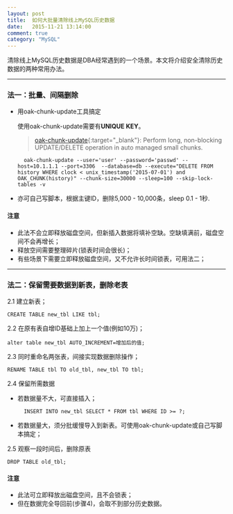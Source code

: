 ```yaml
---
layout: post
title:  如何大批量清除线上MySQL历史数据
date:   2015-11-21 13:14:00
comment: true
category: "MySQL"
---
```


清除线上MySQL历史数据是DBA经常遇到的一个场景。本文将介绍安全清除历史数据的两种常用办法。

---

### 法一：批量、间隔删除

* 用oak-chunk-update工具搞定

    使用oak-chunk-update需要有**UNIQUE KEY**。

    > [oak-chunk-update](https://openarkkit.googlecode.com/svn/trunk/openarkkit/doc/html/oak-chunk-update.html){:target="_blank"}: Perform long, non-blocking UPDATE/DELETE operation in auto managed small chunks.

        oak-chunk-update --user='user' --password='passwd' --host=10.1.1.1 --port=3306  --database=db --execute="DELETE FROM history WHERE clock < unix_timestamp('2015-07-01') and OAK_CHUNK(history)" --chunk-size=30000 --sleep=100 --skip-lock-tables -v


* 亦可自己写脚本，根据主键ID，删除5,000 - 10,000条，sleep 0.1 - 1秒.

#### 注意

* 此法不会立即释放磁盘空间，但新插入数据将填补空缺。空缺填满前，磁盘空间不会再增长；
* 释放空间需要整理碎片(锁表时间会很长)；
* 有些场景下需要立即释放磁盘空间，又不允许长时间锁表，可用法二；


---

### 法二：保留需要数据到新表，删除老表

2.1 建立新表；

    CREATE TABLE new_tbl LIKE tbl;

2.2 在原有表自增ID基础上加上一个值(例如10万)；

    alter table new_tbl AUTO_INCREMENT=增加后的值;

2.3 同时重命名两张表，间接实现数据删除操作；

    RENAME TABLE tbl TO old_tbl, new_tbl TO tbl;

2.4 保留所需数据

* 若数据量不大，可直接插入；

        INSERT INTO new_tbl SELECT * FROM tbl WHERE ID >= ?;

* 若数据量大，须分批缓慢导入到新表。可使用oak-chunk-update或自己写脚本搞定；

2.5 观察一段时间后，删除原表

	DROP TABLE old_tbl;

#### 注意
* 此法可立即释放出磁盘空间，且不会锁表；
* 但在数据完全导回前(步骤4)，会取不到部分历史数据。

